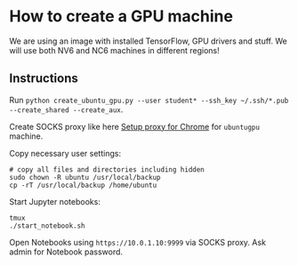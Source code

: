 # How to create a GPU machine

We are using an image with installed TensorFlow, GPU drivers and stuff.
We will use both NV6 and NC6 machines in different regions!

## Instructions
Run `python create_ubuntu_gpu.py --user student* --ssh_key ~/.ssh/*.pub
--create_shared --create_aux`.

Create SOCKS proxy like here [Setup proxy for Chrome](SETUP_PROXY.md) for `ubuntugpu` machine.

Copy necessary user settings:
```
# copy all files and directories including hidden
sudo chown -R ubuntu /usr/local/backup
cp -rT /usr/local/backup /home/ubuntu
```

Start Jupyter notebooks:
```
tmux
./start_notebook.sh
```


Open Notebooks using `https://10.0.1.10:9999` via SOCKS proxy.
Ask admin for Notebook password.